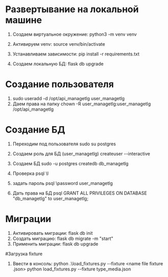 # Развертывание на локальной машине
1. Создаем виртуальное окружение: python3 -m venv venv
2. Активируем venv: source venv/bin/activate
3. Устанавливаем зависимости: pip install -r requirements.txt

4. Создаем локальную БД: flask db upgrade

# Создание пользователя
1. sudo useradd -d /opt/api_managetlg user_managetlg
2. Даем права на папку chown -R user_managetlg:user_managetlg /opt/api_managetlg

# Создание БД
1. Переходим под пользователя sudo su postgres
2. Создаем роль для БД (user_managetlg) createuser --interactive
3. Создаем БД sudo -u postgres createdb db_managetlg
4. Проверка psql 
            \l
5. задать пароль psql
                 \password user_managetlg

6. Дать права на БД 
            psql
            GRANT ALL PRIVILEGES ON DATABASE "db_managetlg" to user_managetlg;

# Миграции
1. Активировать миграции: flask db init
2. Создать миграцию: flask db migrate -m "start"
3. Применить миграции: flask db upgrade

#Загрузка fixture
1.  Ввести в консоль: python .\load_fixtures.py --fixture <name file fixture .json> 
python load_fixtures.py --fixture type_media.json